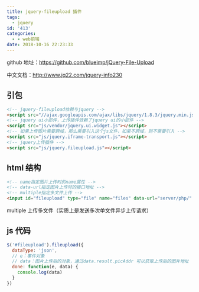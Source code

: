 ```yaml
---
title: jquery-fileupload 插件
tags:
  - jquery
id: '413'
categories:
  - - web前端
date: 2018-10-16 22:23:33
---
```


github 地址：https://github.com/blueimp/jQuery-File-Upload

中文文档：http://www.jq22.com/jquery-info230

## 引包

```html
<!-- jquery-fileupload依赖与jquery -->
<script src="//ajax.googleapis.com/ajax/libs/jquery/1.8.3/jquery.min.js"></script>
<!-- jquery ui小部件，上传插件依赖了jquery ui的小部件 -->
<script src="js/vendor/jquery.ui.widget.js"></script>
<!-- 如果上传图片需要跨域，那么需要引入这个js文件，如果不跨域，则不需要引入 -->
<script src="js/jquery.iframe-transport.js"></script>
<!-- jquery上传插件 -->
<script src="js/jquery.fileupload.js"></script>
```

## html 结构

```html
<!-- name指定图片上传时的name属性 -->
<!-- data-url指定图片上传时的接口地址 -->
<!-- multiple指定多文件上传 -->
<input id="fileupload" type="file" name="files" data-url="server/php/" multiple />
```

multiple 上传多文件（实质上是发送多次单文件异步上传请求）

## js 代码

```js
$('#fileupload').fileupload({
  dataType: 'json',
  // e：事件对象
  // data：图片上传后的对象，通过data.result.picAddr 可以获取上传后的图片地址
  done: function(e, data) {
    console.log(data)
  }
})
```

